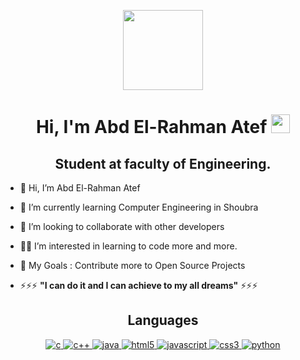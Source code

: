 <p align="center">
  <img style="width:8rem; height:auto" src="https://cdn.dribbble.com/users/1787323/screenshots/10091971/media/d43c019bfeff34be8816481e843ea8c1.png"/>
</p>

<h1 align="center">Hi, I'm Abd El-Rahman Atef <img width="30px" src="https://raw.githubusercontent.com/iampavangandhi/iampavangandhi/master/gifs/Hi.gif"></h1>
<h2 font-size="20" align="center">Student at faculty of Engineering.</h2>

- 👋 Hi, I’m Abd El-Rahman Atef

- 🌱 I’m currently learning Computer Engineering in Shoubra 

- 💞️ I’m looking to collaborate with other developers

- 💪🏻 I’m interested in learning to code more and more.

- 🤲 My Goals : Contribute more to Open Source Projects

- ⚡⚡⚡ <b>"I can do it and I can achieve to my all dreams"</b>  ⚡⚡⚡

<h2 align="center">Languages</h2>
<p align="center">
  <a href="https://www.cprogramming.com/" target="_blank"> 
    <img src="https://img.shields.io/badge/C%20programming-A8B9CC.svg?style=for-the-badge&logo=c&logoColor=white"
      alt="c"/>
  </a>
  <a href="https://www.w3schools.com/cpp/default.asp" target="_blank"> 
    <img src="https://img.shields.io/badge/C++%20programming-1521b6.svg?style=for-the-badge&logo=c++&logoColor=white"
      alt="c++"/>
  </a>
  <a href="https://www.java.com" target="_blank"> 
    <img src="https://img.shields.io/badge/Java-007396.svg?style=for-the-badge&logo=java&logoColor=white" 
      alt="java"/> 
  </a>
    <a href="https://www.w3.org/html/" target="_blank"> 
    <img src="https://img.shields.io/badge/html-E34F26.svg?style=for-the-badge&logo=html5&logoColor=white"
      alt="html5"/> 
  </a>
  <a href="https://developer.mozilla.org/en-US/docs/Web/JavaScript" target="_blank"> 
    <img src="https://img.shields.io/badge/Javascript-F7DF1E.svg?style=for-the-badge&logo=javascript&logoColor=black"
      alt="javascript"/> 
  </a>
  <a href="https://www.w3schools.com/css/" target="_blank">
    <img src="https://img.shields.io/badge/css-1572B6.svg?style=for-the-badge&logo=css3&logoColor=white"
      alt="css3"/>
  </a>
  <a href="https://www.w3schools.com/python/default.asp" target="_blank">
    <img src="https://img.shields.io/badge/python-b6aa15.svg?style=for-the-badge&logo=python3&logoColor=white"
      alt="python"/>
  </a>
</p>


